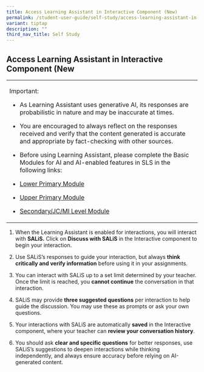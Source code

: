 ```yaml
---
title: Access Learning Assistant in Interactive Component (New)
permalink: /student-user-guide/self-study/access-learning-assistant-in-interactive-component/
variant: tiptap
description: ""
third_nav_title: Self Study
---
```

<h2>Access Learning Assistant in Interactive Component (New</h2>
<table style="minWidth: 25px">
<colgroup>
<col>
</colgroup>
<tbody>
<tr>
<td rowspan="1" colspan="1">
<p>Important:</p>
<ul data-tight="true" class="tight">
<li>
<p>As Learning Assistant uses generative AI, its responses are probabilistic
in nature and may be inaccurate at times.</p>
</li>
<li>
<p>You are encouraged to always reflect on the responses received and verify
that the content generated is accurate and appropriate by fact-checking
with other sources.</p>
</li>
<li>
<p>Before using Learning Assistant, please complete the Basic Modules for
AI and AI-enabled features in SLS in the following links:</p>
</li>
<li>
<p><a href="https://go.gov.sg/ai-lower-pri" rel="noopener nofollow" target="_blank">Lower Primary Module</a>
</p>
</li>
<li>
<p><a href="https://go.gov.sg/ai-upper-pri" rel="noopener nofollow" target="_blank">Upper Primary Module</a>
</p>
</li>
<li>
<p><a href="https://go.gov.sg/ai-sec" rel="noopener nofollow" target="_blank">Secondary/JC/MI Level Module</a>
</p>
</li>
</ul>
</td>
</tr>
</tbody>
</table>
<ol data-tight="true" class="tight">
<li>
<p>When the Learning Assistant is enabled for interactions, you will interact
with <strong>SALiS.</strong> Click on <strong>Discuss with SALiS</strong> in
the Interactive component to begin your interaction.</p>
</li>
<li>
<p>Use SALiS’s responses to guide your interaction, but always <strong>think critically and verify information</strong> before
using it in your assignments.</p>
</li>
<li>
<p>You can interact with SALiS up to a set limit determined by your teacher.
Once the limit is reached, you <strong>cannot continue</strong> the conversation
in that interaction.</p>
</li>
<li>
<p>SALiS may provide <strong>three suggested questions</strong> per interaction
to help guide the discussion. You may use these as prompts or ask your
own questions.</p>
</li>
<li>
<p>Your interactions with SALiS are automatically <strong>saved</strong> in
the Interactive component, where your teacher can <strong>review your conversation history</strong>.</p>
</li>
<li>
<p>You should ask <strong>clear and specific questions</strong> for better
responses, use SALiS’s suggestions to deepen interactions while thinking
independently, and always ensure accuracy before relying on AI-generated
content.</p>
</li>
</ol>
<p></p>